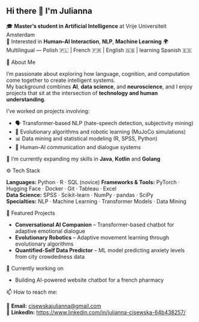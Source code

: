 ## Hi there 👋  I'm Julianna 

🎓 **Master’s student in Artificial Intelligence** at Vrije Universiteit Amsterdam  
🧠 Interested in **Human–AI Interaction**, **NLP**, **Machine Learning** 
🌍 Multilingual — Polish 🇵🇱 | French 🇫🇷 | English 🇬🇧 | learning Spanish 🇪🇸  

🧩 About Me  

I’m passionate about exploring how language, cognition, and computation come together to create intelligent systems.  
My background combines **AI**, **data science**, and **neuroscience**, and I enjoy projects that sit at the intersection of **technology and human understanding**.  

I’ve worked on projects involving:  
- 🗣️ Transformer-based NLP (hate-speech detection, subjectivity mining)  
- 🤖 Evolutionary algorithms and robotic learning (MuJoCo simulations)  
- 📊 Data mining and statistical modeling (R, SPSS, Python)  
- 💬 Human–AI communication and dialogue systems  

🌱 I’m currently expanding my skills in **Java**, **Kotlin** and **Golang**

⚙️ Tech Stack  

**Languages:** Python · R · SQL (novice)
**Frameworks & Tools:** PyTorch · Hugging Face · Docker · Git · Tableau · Excel  
**Data Science:** SPSS · Scikit-learn · NumPy · pandas · SciPy  
**Specialties:** NLP · Machine Learning · Transformer Models · Data Mining   

🧠 Featured Projects  

- **Conversational AI Companion** – Transformer-based chatbot for adaptive emotional dialogue 
-  **Evolutionary Robotics** – Adaptive movement learning through evolutionary algorithms  
-  **Quantified-Self Data Predictor** – ML model predicting anxiety levels from city crowdedness data  

🔭 Currently working on

- Building AI-powered website chatbot for a french pharmacy

📫 How to reach me: 

📧 **Email:** cisewskajulianna@gmail.com  
🔗 **LinkedIn:** https://www.linkedin.com/in/julianna-cisewska-64b438257/ 
